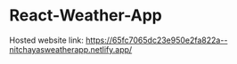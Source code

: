 # React-Weather-App

Hosted website link: https://65fc7065dc23e950e2fa822a--nitchayasweatherapp.netlify.app/

